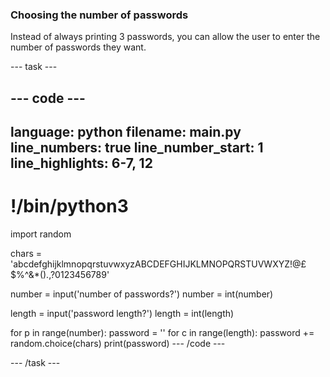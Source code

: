 ### Choosing the number of passwords

Instead of always printing 3 passwords, you can allow the user to enter the number of passwords they want.

--- task ---


--- code ---
---
language: python filename: main.py line_numbers: true line_number_start: 1
line_highlights: 6-7, 12
---
# !/bin/python3
import random

chars = 'abcdefghijklmnopqrstuvwxyzABCDEFGHIJKLMNOPQRSTUVWXYZ!@£$%^&*().,?0123456789'

number = input('number of passwords?') number = int(number)

length = input('password length?') length = int(length)

for p in range(number): password = '' for c in range(length): password += random.choice(chars) print(password) --- /code ---

--- /task ---
